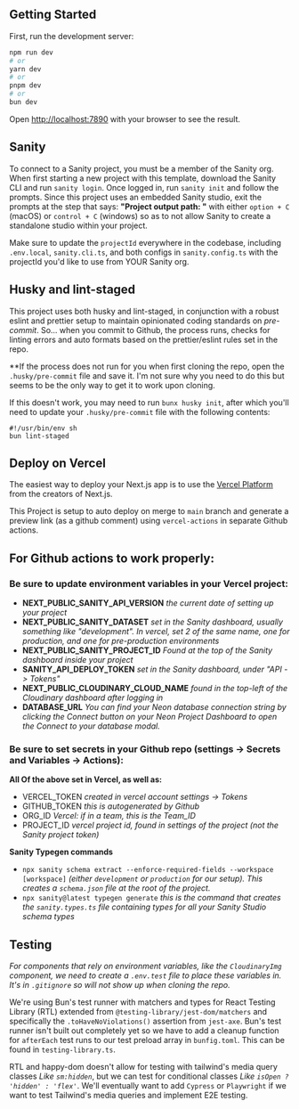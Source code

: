 ## Getting Started

First, run the development server:

```bash
npm run dev
# or
yarn dev
# or
pnpm dev
# or
bun dev
```

Open [http://localhost:7890](http://localhost:7890) with your browser to see the result.

## Sanity

To connect to a Sanity project, you must be a member of the Sanity org.  When first starting a new project with this template, download the Sanity CLI and run `sanity login`.  Once logged in, run `sanity init` and follow the prompts.  Since this project uses an embedded Sanity studio, exit the prompts at the step that says: __"Project output path: "__ with either `option + C` (macOS) or `control + C` (windows) so as to not allow Sanity to create a standalone studio within your project.

Make sure to update the `projectId` everywhere in the codebase, including `.env.local`, `sanity.cli.ts`, and both configs in `sanity.config.ts` with the projectId you'd like to use from YOUR Sanity org.

## Husky and lint-staged

This project uses both husky and lint-staged, in conjunction with a robust eslint and prettier setup to maintain opinionated coding standards on _pre-commit_. So... when you commit to Github, the process runs, checks for linting errors and auto formats based on the prettier/eslint rules set in the repo.

\*\*If the process does not run for you when first cloning the repo, open the `.husky/pre-commit` file and save it. I'm not sure why you need to do this but seems to be the only way to get it to work upon cloning.

If this doesn't work, you may need to run `bunx husky init`, after which you'll need to update your `.husky/pre-commit` file with the following contents:
```
#!/usr/bin/env sh
bun lint-staged
```

## Deploy on Vercel

The easiest way to deploy your Next.js app is to use the [Vercel Platform](https://vercel.com/new?utm_medium=default-template&filter=next.js&utm_source=create-next-app&utm_campaign=create-next-app-readme) from the creators of Next.js.

This Project is setup to auto deploy on merge to `main` branch and generate a preview link (as a github comment) using `vercel-actions` in separate Github actions.

## For Github actions to work properly:

### Be sure to update environment variables in your Vercel project:

- __NEXT_PUBLIC_SANITY_API_VERSION__ *the current date of setting up your project*
- __NEXT_PUBLIC_SANITY_DATASET__ *set in the Sanity dashboard, usually something like "development".  In vercel, set 2 of the same name, one for production, and one for pre-production environments*
- __NEXT_PUBLIC_SANITY_PROJECT_ID__ *Found at the top of the Sanity dashboard inside your project*
- __SANITY_API_DEPLOY_TOKEN__  *set in the Sanity dashboard, under "API -> Tokens"*
- __NEXT_PUBLIC_CLOUDINARY_CLOUD_NAME__ *found in the top-left of the Cloudinary dashboard after logging in*
- __DATABASE_URL__ *You can find your Neon database connection string by clicking the Connect button on your Neon Project Dashboard to open the Connect to your database modal.*

### Be sure to set secrets in your Github repo (settings -> Secrets and Variables -> Actions):

**All Of the above set in Vercel, as well as:**

- VERCEL_TOKEN _created in vercel account settings -> Tokens_
- GITHUB_TOKEN _this is autogenerated by Github_
- ORG_ID _Vercel: if in a team, this is the Team_ID_
- PROJECT_ID _vercel project id, found in settings of the project (not the Sanity project token)_

**Sanity Typegen commands**

- `npx sanity schema extract --enforce-required-fields --workspace [workspace]` _(either `development` or `production` for our setup).  This creates a `schema.json` file at the root of the project._
- `npx sanity@latest typegen generate` _this is the command that creates the `sanity.types.ts` file containing types for all your Sanity Studio schema types_

## Testing

_For components that rely on environment variables, like the `CloudinaryImg` component, we need to create a `.env.test` file to place these variables in.  It's in `.gitignore` so will not show up when cloning the repo._

We're using Bun's test runner with matchers and types for React Testing Library (RTL) extended from `@testing-library/jest-dom/matchers` and specifically the `.toHaveNoViolations()` assertion from `jest-axe`.  Bun's test runner isn't built out completely yet so we have to add a cleanup function for `afterEach` test runs to our test preload array in `bunfig.toml`. This can be found in `testing-library.ts`.

RTL and happy-dom doesn't allow for testing with tailwind's media query classes _Like `sm:hidden`_, but we can test for conditional classes _Like `isOpen ? 'hidden' : 'flex'`_.  We'll eventually want to add `Cypress` or `Playwright` if we want to test Tailwind's media queries and implement E2E testing.
